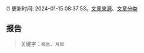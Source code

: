 :alarm_clock: 更新时间: 2024-01-15 08:37:53。[文章来源](/README.md)、[文章分类](/TAGS.md)

## 报告


> 关键字：`报告`、`月报`



